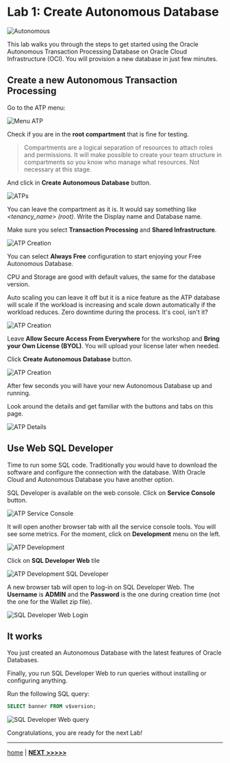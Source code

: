# Lab 1: Create Autonomous Database

![Autonomous](../images/autonomous.png)

This lab walks you through the steps to get started using the Oracle Autonomous Transaction Processing Database on Oracle Cloud Infrastructure (OCI). You will provision a new database in just few minutes.

## Create a new Autonomous Transaction Processing

Go to the ATP menu:

![Menu ATP](./../images/menu_atp.png)

Check if you are in the **root compartment** that is fine for testing.

> Compartments are a logical separation of resources to attach roles and permissions. It will make possible to create your team structure in compartments so you know who manage what resources. Not necessary at this stage.

And click in **Create Autonomous Database** button.

![ATPs](./../images/atps.png)

You can leave the compartment as it is. It would say something like _<tenancy_name> (root)_. Write the Display name and Database name.

Make sure you select **Transaction Processing** and **Shared Infrastructure**.

![ATP Creation](../images/atp_creation_1.png)

You can select **Always Free** configuration to start enjoying your Free Autonomous Database.

CPU and Storage are good with default values, the same for the database version.

Auto scaling you can leave it off but it is a nice feature as the ATP database will scale if the workload is increasing and scale down automatically if the workload reduces. Zero downtime during the process. It's cool, isn't it?

![ATP Creation](../images/atp_creation_2.png)

Leave **Allow Secure Access From Everywhere** for the workshop and **Bring your Own License (BYOL)**. You will upload your license later when needed.

Click **Create Autonomous Database** button.

![ATP Creation](../images/atp_creation_3.png)

After few seconds you will have your new Autonomous Database up and running.

Look around the details and get familiar with the buttons and tabs on this page.

![ATP Details](../images/atp_details.png)

## Use Web SQL Developer

Time to run some SQL code. Traditionally you would have to download the software and configure the connection with the database. With Oracle Cloud and Autonomous Database you have another option.

SQL Developer is available on the web console. Click on **Service Console** button.

![ATP Service Console](../images/atp_service_console.png)

It will open another browser tab with all the service console tools. You will see some metrics. For the moment, click on **Development** menu on the left.

![ATP Development](../images/atp_development.png)

Click on **SQL Developer Web** tile

![ATP Development SQL Developer](../images/atp_development_sqldeveloper.png)

A new browser tab will open to log-in on SQL Developer Web. The **Username** is **ADMIN** and the **Password** is the one during creation time (not the one for the Wallet zip file).

![SQL Developer Web Login](../images/sqldev_login.png)

## It works

You just created an Autonomous Database with the latest features of Oracle Databases.

Finally, you run SQL Developer Web to run queries without installing or configuring anything.

Run the following SQL query:

```sql
SELECT banner FROM v$version;
```

![SQL Developer Web query](../images/sqldev_query.png)

Congratulations, you are ready for the next Lab!

---

[home](../README.md) | [**NEXT >>>>>**](../lab2/README.md)
